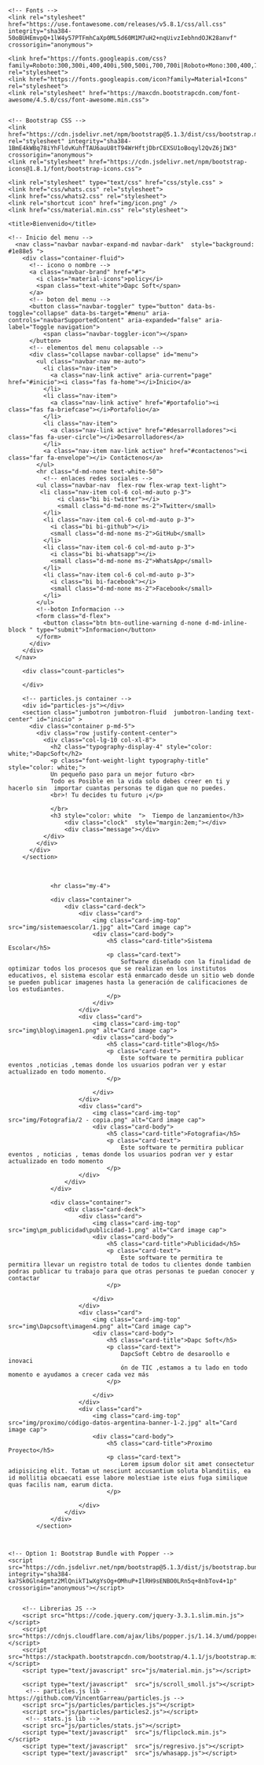 <!doctype html>
<html lang="en">
  <head>
    <!-- Required meta tags -->
    <meta http-equiv="content-type" charset="utf-8">
    <meta name="author" content="danier anderson perdomo carmona  danier-955@hotmail.com">
    <meta name="copyright" content="© Danier perdomo - danier-955@hotmail.com " />
    <meta content="initial-scale=1, shrink-to-fit=no, width=device-width" name="viewport">
    <link rel="stylesheet" type="text/css" href="css/flipclock.css" >
    <link href="https://fonts.googleapis.com/css?family=Roboto:300,300i,400,400i,500,500i,700,700i|Roboto+Mono:300,400,700|Roboto+Slab:300,400,700" rel="stylesheet">

    <!-- Fonts -->
    <link rel="stylesheet" href="https://use.fontawesome.com/releases/v5.8.1/css/all.css" integrity="sha384-50oBUHEmvpQ+1lW4y57PTFmhCaXp0ML5d60M1M7uH2+nqUivzIebhndOJK28anvf" crossorigin="anonymous">

    <link href="https://fonts.googleapis.com/css?family=Roboto:300,300i,400,400i,500,500i,700,700i|Roboto+Mono:300,400,700|Roboto+Slab:300,400,700" rel="stylesheet">
    <link href="https://fonts.googleapis.com/icon?family=Material+Icons" rel="stylesheet">
    <link rel="stylesheet" href="https://maxcdn.bootstrapcdn.com/font-awesome/4.5.0/css/font-awesome.min.css">


    <!-- Bootstrap CSS -->
    <link href="https://cdn.jsdelivr.net/npm/bootstrap@5.1.3/dist/css/bootstrap.min.css" rel="stylesheet" integrity="sha384-1BmE4kWBq78iYhFldvKuhfTAU6auU8tT94WrHftjDbrCEXSU1oBoqyl2QvZ6jIW3" crossorigin="anonymous">
    <link rel="stylesheet" href="https://cdn.jsdelivr.net/npm/bootstrap-icons@1.8.1/font/bootstrap-icons.css">

    <link rel="stylesheet" type="text/css" href="css/style.css" >
    <link href="css/whats.css" rel="stylesheet">
    <link href="css/whats2.css" rel="stylesheet">
    <link rel="shortcut icon" href="img/icon.png" />
    <link href="css/material.min.css" rel="stylesheet">

    <title>Bienvenido</title>
  </head>

  <body class="">

    <!-- Inicio del menu -->
      <nav class="navbar navbar-expand-md navbar-dark"  style="background: #1e88e5 ">
        <div class="container-fluid">
          <!-- icono o nombre -->
          <a class="navbar-brand" href="#">
            <i class="material-icons">policy</i>
            <span class="text-white">Dapc Soft</span>
          </a>
          <!-- boton del menu -->
          <button class="navbar-toggler" type="button" data-bs-toggle="collapse" data-bs-target="#menu" aria-controls="navbarSupportedContent" aria-expanded="false" aria-label="Toggle navigation">
              <span class="navbar-toggler-icon"></span>
          </button>
          <!-- elementos del menu colapsable -->
          <div class="collapse navbar-collapse" id="menu">
            <ul class="navbar-nav me-auto">
              <li class="nav-item">
                <a class="nav-link active" aria-current="page" href="#inicio"><i class="fas fa-home"></i>Inicio</a>
              </li>
              <li class="nav-item">
                <a class="nav-link active" href="#portafolio"><i class="fas fa-briefcase"></i>Portafolio</a>
              </li>
              <li class="nav-item">
                <a class="nav-link active" href="#desarrolladores"><i class="fas fa-user-circle"></i>Desarrolladores</a>
              </li>
              <a class="nav-item nav-link active" href="#contactenos"><i class="far fa-envelope"></i> Contáctenos</a>
            </ul>
            <hr class="d-md-none text-white-50">
              <!-- enlaces redes sociales -->
            <ul class="navbar-nav  flex-row flex-wrap text-light">
             <li class="nav-item col-6 col-md-auto p-3">
                  <i class="bi bi-twitter"></i>
                  <small class="d-md-none ms-2">Twitter</small>  
              </li>
              <li class="nav-item col-6 col-md-auto p-3">
                <i class="bi bi-github"></i>
                <small class="d-md-none ms-2">GitHub</small> 
              </li>
              <li class="nav-item col-6 col-md-auto p-3">
                <i class="bi bi-whatsapp"></i>
                <small class="d-md-none ms-2">WhatsApp</small>
              </li>
              <li class="nav-item col-6 col-md-auto p-3">
                <i class="bi bi-facebook"></i>
                <small class="d-md-none ms-2">Facebook</small>
              </li>
            </ul>
            <!--boton Informacion -->
            <form class="d-flex">
              <button class="btn btn-outline-warning d-none d-md-inline-block " type="submit">Informacion</button>
            </form>
          </div>
        </div>  
      </nav>
   <!-- count particles -->
        <div class="count-particles">
          
        </div>

        <!-- particles.js container -->
        <div id="particles-js"></div>
        <section class="jumbotron jumbotron-fluid  jumbotron-landing text-center" id="inicio" >
          <div class="container p-md-5">
            <div class="row justify-content-center">
              <div class="col-lg-10 col-xl-8">
                <h2 class="typography-display-4" style="color: white;">DapcSoft</h2>
                <p class="font-weight-light typography-title" style="color: white;">
                Un pequeño paso para un mejor futuro <br>
                Todo es Posible en la vida solo debes creer en ti y hacerlo sin  importar cuantas personas te digan que no puedes.
                <br>! Tu decides tu futuro ¡</p>
                
                </br>
                <h3 style="color: white  ">  Tiempo de lanzamiento</h3>
                    <div class="clock"  style="margin:2em;"></div>
                    <div class="message"></div> 
              </div>
            </div>
          </div>
        </section>
  <br>
        
                   

                <hr class="my-4">

                <div class="container">
                    <div class="card-deck">
                        <div class="card">
                            <img class="card-img-top" src="img/sistemaescolar/1.jpg" alt="Card image cap">
                            <div class="card-body">
                                <h5 class="card-title">Sistema Escolar</h5>
                                <p class="card-text">
                                    Software diseñado con la finalidad de optimizar todos los procesos que se realizan en los institutos educativos, el sistema escolar está enmarcado desde un sitio web donde se pueden publicar imagenes hasta la generación de calificaciones de los estudiantes.
                                </p>
                            </div>
                        </div>
                        <div class="card">
                            <img class="card-img-top" src="img\blog\imagen1.png" alt="Card image cap">
                            <div class="card-body">
                                <h5 class="card-title">Blog</h5>
                                <p class="card-text">
                                    Este software te permitira publicar eventos ,noticias ,temas donde los usuarios podran ver y estar actualizado en todo momento.
                                </p>
                      
                            </div>
                        </div>
                        <div class="card">
                            <img class="card-img-top" src="img/Fotografia/2 - copia.png" alt="Card image cap">
                            <div class="card-body">
                                <h5 class="card-title">Fotografia</h5>
                                <p class="card-text">
                                    Este software te permitira publicar eventos , noticias , temas donde los usuarios podran ver y estar actualizado en todo momento
                                </p>
                        </div>
                    </div>
                </div>

                <div class="container">
                    <div class="card-deck">
                        <div class="card">
                            <img class="card-img-top" src="img\pm_publicidad\publicidad-1.png" alt="Card image cap">
                            <div class="card-body">
                                <h5 class="card-title">Publicidad</h5>
                                <p class="card-text">
                                    Este software te permitira te permitira llevar un registro total de todos tu clientes donde tambien podras publicar tu trabajo para que otras personas te puedan conocer y contactar
                                </p>
                              
                            </div>
                        </div>
                        <div class="card">
                            <img class="card-img-top" src="img\Dapcsoft\imagen4.png" alt="Card image cap">
                            <div class="card-body">
                                <h5 class="card-title">Dapc Soft</h5>
                                <p class="card-text">
                                    DapcSoft Cebtro de desaroollo e inovaci
                                    ón de TIC ,estamos a tu lado en todo momento e ayudamos a crecer cada vez más
                                </p>
                              
                            </div>
                        </div>
                        <div class="card">
                            <img class="card-img-top" src="img/proximo/código-datos-argentina-banner-1-2.jpg" alt="Card image cap">
                            <div class="card-body">
                                <h5 class="card-title">Proximo Proyecto</h5>
                                <p class="card-text">
                                    Lorem ipsum dolor sit amet consectetur adipisicing elit. Totam ut nesciunt accusantium soluta blanditiis, ea id mollitia obcaecati esse labore molestiae iste eius fuga similique quas facilis nam, earum dicta.
                                </p>
                               
                        </div>
                    </div>
                </div>      
            </section>



    <!-- Option 1: Bootstrap Bundle with Popper -->
    <script src="https://cdn.jsdelivr.net/npm/bootstrap@5.1.3/dist/js/bootstrap.bundle.min.js" integrity="sha384-ka7Sk0Gln4gmtz2MlQnikT1wXgYsOg+OMhuP+IlRH9sENBO0LRn5q+8nbTov4+1p" crossorigin="anonymous"></script>


        <!-- Librerias JS -->
        <script src="https://code.jquery.com/jquery-3.3.1.slim.min.js"></script>
        <script src="https://cdnjs.cloudflare.com/ajax/libs/popper.js/1.14.3/umd/popper.min.js"></script>
        <script src="https://stackpath.bootstrapcdn.com/bootstrap/4.1.1/js/bootstrap.min.js"></script>
        <script type="text/javascript" src="js/material.min.js"></script>
       
        <script type="text/javascript"  src="js/scroll_smoll.js"></script>
         <!-- particles.js lib - https://github.com/VincentGarreau/particles.js -->
        <script src="js/particles/particles.js"></script>
        <script src="js/particles/particles2.js"></script>
         <!-- stats.js lib --> 
        <script src="js/particles/stats.js"></script>
        <script type="text/javascript"  src="js/flipclock.min.js"></script>
        <script type="text/javascript"  src="js/regresivo.js"></script>
        <script type="text/javascript"  src="js/whasapp.js"></script>

  </body>
</html>
